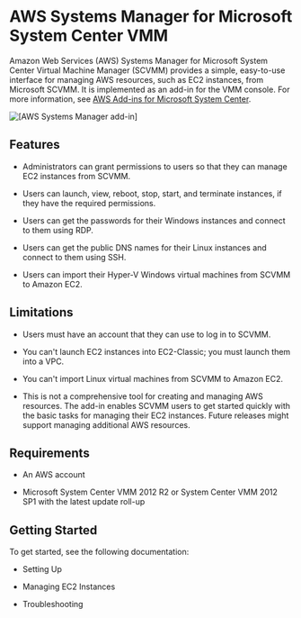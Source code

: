 # AWS Systems Manager for Microsoft System Center VMM<a name="scvmm"></a>

Amazon Web Services \(AWS\) Systems Manager for Microsoft System Center Virtual Machine Manager \(SCVMM\) provides a simple, easy\-to\-use interface for managing AWS resources, such as EC2 instances, from Microsoft SCVMM\. It is implemented as an add\-in for the VMM console\. For more information, see [AWS Add\-ins for Microsoft System Center](http://aws.amazon.com/windows/system-center/)\.

![\[AWS Systems Manager add-in\]](http://docs.aws.amazon.com/AWSEC2/latest/WindowsGuide/images/aws_systems_manager_scvmm.png)

## Features<a name="features"></a>

+ Administrators can grant permissions to users so that they can manage EC2 instances from SCVMM\.

+ Users can launch, view, reboot, stop, start, and terminate instances, if they have the required permissions\.

+ Users can get the passwords for their Windows instances and connect to them using RDP\.

+ Users can get the public DNS names for their Linux instances and connect to them using SSH\.

+ Users can import their Hyper\-V Windows virtual machines from SCVMM to Amazon EC2\.

## Limitations<a name="limitations"></a>

+ Users must have an account that they can use to log in to SCVMM\.

+ You can't launch EC2 instances into EC2\-Classic; you must launch them into a VPC\.

+ You can't import Linux virtual machines from SCVMM to Amazon EC2\.

+ This is not a comprehensive tool for creating and managing AWS resources\. The add\-in enables SCVMM users to get started quickly with the basic tasks for managing their EC2 instances\. Future releases might support managing additional AWS resources\.

## Requirements<a name="requirements"></a>

+ An AWS account

+ Microsoft System Center VMM 2012 R2 or System Center VMM 2012 SP1 with the latest update roll\-up

## Getting Started<a name="get-started"></a>

To get started, see the following documentation:

+ Setting Up

+ Managing EC2 Instances

+ Troubleshooting